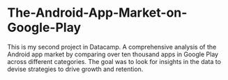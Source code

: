 # The-Android-App-Market-on-Google-Play
This is my second project in Datacamp. A comprehensive analysis of the Android app market by comparing over ten thousand apps in Google Play across different categories. The goal was to look for insights in the data to devise strategies to drive growth and retention.

